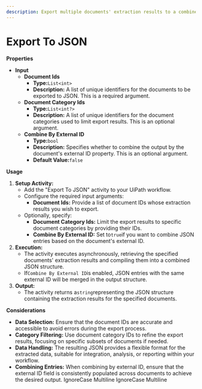 ```yaml
---
description: Export multiple documents' extraction results to a combined JSON structure.
---
```


# Export To JSON

**Properties**

* **Input**
  * **Document Ids**
    * **Type:**`List<int>`
    * **Description:** A list of unique identifiers for the documents to be exported to JSON. This is a required argument.
  * **Document Category Ids**
    * **Type:**`List<int?>`
    * **Description:** A list of unique identifiers for the document categories used to limit export results. This is an optional argument.
  * **Combine By External ID**
    * **Type:**`bool`
    * **Description:** Specifies whether to combine the output by the document's external ID property. This is an optional argument.
    * **Default Value:**`false`

**Usage**

1. **Setup Activity:**
   * Add the "Export To JSON" activity to your UiPath workflow.
   * Configure the required input arguments:
     * **Document Ids:** Provide a list of document IDs whose extraction results you wish to export.
   * Optionally, specify:
     * **Document Category Ids:** Limit the export results to specific document categories by providing their IDs.
     * **Combine By External ID:** Set to`true`if you want to combine JSON entries based on the document's external ID.
2. **Execution:**
   * The activity executes asynchronously, retrieving the specified documents' extraction results and compiling them into a combined JSON structure.
   * If`Combine By External ID`is enabled, JSON entries with the same external ID will be merged in the output structure.
3. **Output:**
   * The activity returns a`string`representing the JSON structure containing the extraction results for the specified documents.

**Considerations**

* **Data Selection:** Ensure that the document IDs are accurate and accessible to avoid errors during the export process.
* **Category Filtering:** Use document category IDs to refine the export results, focusing on specific subsets of documents if needed.
* **Data Handling:** The resulting JSON provides a flexible format for the extracted data, suitable for integration, analysis, or reporting within your workflow.
* **Combining Entries:** When combining by external ID, ensure that the external ID field is consistently populated across documents to achieve the desired output.
 IgnoreCase Multiline IgnoreCase Multiline
